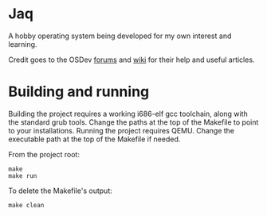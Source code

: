 # Jaq
A hobby operating system being developed for my own interest and learning.

Credit goes to the OSDev [forums](https://forums.osdev.org) and [wiki](https://wiki.osdev.org) for their help and useful articles.

# Building and running
Building the project requires a working i686-elf gcc toolchain, along with the standard grub tools. Change the paths at the top of the Makefile to point to your installations.
Running the project requires QEMU. Change the executable path at the top of the Makefile if needed.

From the project root:
```$bash
make
make run
```

To delete the Makefile's output:
```
make clean
```

